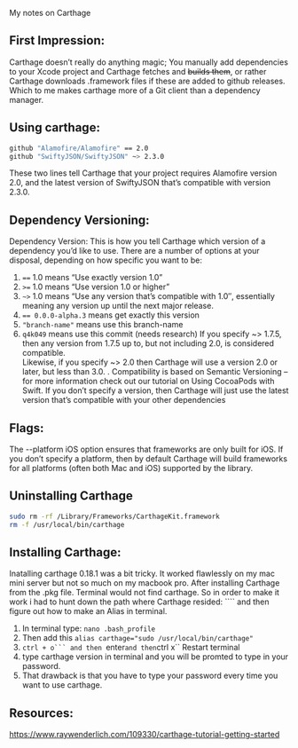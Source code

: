 My notes on Carthage<!--more--> 

## First Impression:

Carthage doesn’t really do anything magic; You manually add dependencies to your Xcode project and Carthage fetches and ~~builds them~~, or rather Carthage downloads .framework files if these are added to github releases. Which to me makes carthage more of a Git client than a dependency manager. 


## Using carthage:
```bash
github "Alamofire/Alamofire" == 2.0
github "SwiftyJSON/SwiftyJSON" ~> 2.3.0
```
These two lines tell Carthage that your project requires Alamofire version 2.0, and the latest version of SwiftyJSON that’s compatible with version 2.3.0.


## Dependency Versioning:

Dependency Version: This is how you tell Carthage which version of a dependency you’d like to use. There are a number of options at your disposal, depending on how specific you want to be:
1. ``==`` 1.0 means “Use exactly version 1.0”  
2. ``>=`` 1.0 means “Use version 1.0 or higher”  
3. ``~>`` 1.0 means “Use any version that’s compatible with 1.0″, essentially meaning any version up until the next major release.
4. ``== 0.0.0-alpha.3`` means get exactly this version
5. ``"branch-name"`` means use this branch-name
6. ``q4k049`` means use this commit (needs research)
If you specify ~> 1.7.5, then any version from 1.7.5 up to, but not including 2.0, is considered compatible.  
Likewise, if you specify ~> 2.0 then Carthage will use a version 2.0 or later, but less than 3.0. .
Compatibility is based on Semantic Versioning – for more information check out our tutorial on Using CocoaPods with Swift. If you don’t specify a version, then Carthage will just use the latest version that’s compatible with your other dependencies


## Flags:
The --platform iOS option ensures that frameworks are only built for iOS. If you don’t specify a platform, then by default Carthage will build frameworks for all platforms (often both Mac and iOS) supported by the library.

## Uninstalling Carthage

```bash
sudo rm -rf /Library/Frameworks/CarthageKit.framework
rm -f /usr/local/bin/carthage
```


## Installing Carthage:

Inatalling carthage 0.18.1 was a bit tricky. It worked flawlessly on my mac mini server but not so much on my macbook pro. 
After installing Carthage from the .pkg file. Terminal would not find carthage. So in order to make it work i had to hunt down the path where Carthage resided: ```` and then figure out how to make an Alias in terminal. 

1. In terminal type: ``nano .bash_profile``  
2. Then add this ``alias carthage="sudo /usr/local/bin/carthage"``  
3. ``ctrl + o``` and then ``enter`` and then ``ctrl x`` Restart terminal  
4. type carthage version in terminal and you will be promted to type in your password. 
5. That drawback is that you have to type your password every time you want to use carthage. 


## Resources:
https://www.raywenderlich.com/109330/carthage-tutorial-getting-started